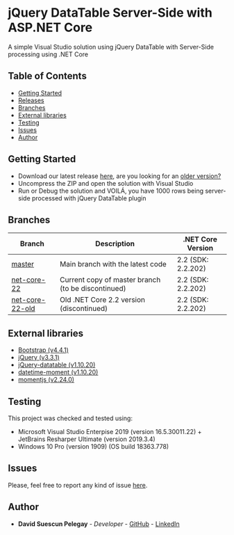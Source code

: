 # jQuery DataTable Server-Side with ASP.NET Core

A simple Visual Studio solution using jQuery DataTable with Server-Side processing using .NET Core

## Table of Contents

* [Getting Started](#getting-started)
* [Releases](https://github.com/DavidSuescunPelegay/jQuery-datatable-server-side-net-core/releases)
* [Branches](#branches)
* [External libraries](#external-libraries)
* [Testing](#testing)
* [Issues](#issues)
* [Author](#author)

## Getting Started

* Download our latest release [here](https://github.com/DavidSuescunPelegay/jQuery-datatable-server-side-net-core/releases/latest), are you looking for an [older version?](https://github.com/DavidSuescunPelegay/jQuery-datatable-server-side-net-core/releases)
* Uncompress the ZIP and open the solution with Visual Studio
* Run or Debug the solution and VOILÁ, you have 1000 rows being server-side processed with jQuery DataTable plugin

## Branches

| Branch | Description | .NET Core Version |
|-|-|-|
| [master](https://github.com/DavidSuescunPelegay/jQuery-datatable-server-side-net-core/tree/master) | Main branch with the latest code | 2.2 (SDK: 2.2.202) |
| [net-core-22](https://github.com/DavidSuescunPelegay/jQuery-datatable-server-side-net-core/tree/net-core-22) | Current copy of master branch (to be discontinued) | 2.2 (SDK: 2.2.202) |
| [net-core-22-old](https://github.com/DavidSuescunPelegay/jQuery-datatable-server-side-net-core/tree/net-core-22-old) | Old .NET Core 2.2 version (discontinued) | 2.2 (SDK: 2.2.202) |

## External libraries

* [Bootstrap (v4.4.1)](https://getbootstrap.com/)
* [jQuery (v3.3.1)](https://jquery.com/)
* [jQuery-datatable (v1.10.20)](https://datatables.net/)
* [datetime-moment (v1.10.20)](https://datatables.net/plug-ins/sorting/datetime-moment)
* [momentjs (v2.24.0)](https://momentjs.com/)

## Testing

This project was checked and tested using:

* Microsoft Visual Studio Enterpise 2019 (version 16.5.30011.22) + JetBrains Resharper Ultimate (version 2019.3.4)
* Windows 10 Pro (version 1909) (OS build 18363.778)

## Issues

Please, feel free to report any kind of issue [here](https://github.com/DavidSuescunPelegay/jQuery-datatable-server-side-net-core/issues/new).

## Author

* **David Suescun Pelegay** - *Developer* - [GitHub](https://github.com/DavidSuescunPelegay) - [LinkedIn](https://www.linkedin.com/in/DavidSuescunPelegay)
